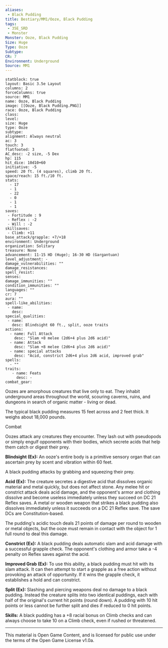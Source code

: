 ```yaml
---
aliases:
 - Black Pudding
title: Bestiary/MM1/Ooze, Black Pudding
tags: 
 - 35E_SRD
 - Monster
Monster: Ooze, Black Pudding
Size: Huge
Type: Ooze
Subtype: 
CR: 7
Environnent: Underground
Source: MM1
---
```


```statblock
statblock: true
layout: Basic 3.5e Layout
columns: 2
forceColumns: true
source: MM1 
name: Ooze, Black Pudding
image: [[Ooze, Black Pudding.PNG]]
race: Ooze, Black Pudding
class: 
level: 
size: Huge
type: Ooze
subtype: 
alignment: Always neutral
ac: 3
touch: 3
flatfooted: 3
AC_desc: -2 size, -5 Dex
hp: 115
hit_dice: 10d10+60
initiative: -5
speed: 20 ft. (4 squares), climb 20 ft.
space/reach: 15 ft./10 ft.
stats:
  - 17
  - 1
  - 22
  - 0
  - 1
  - 1
saves:
 - Fortitude : 9
 - Reflex : -2
 - Will : -2
skillsaves:
 - Climb: +11
base_attack/grapple: +7/+18
environment: Underground
organization: Solitary
treasure: None
advancement: 11-15 HD (Huge); 16-30 HD (Gargantuan)
level_adjustment: -
damage_vulnerabilities: ""
damage_resistances: 
spell_resist: 
senses: 
damage_immunities: ""
condition_immunities: ""
languages: ""
cr: 7
aura: ""
spell-like_abilities:
 - name: 
   desc: 
special_qualities:
 - name:
   desc: Blindsight 60 ft., split, ooze traits
actions:
  - name: Full Attack
    desc: "Slam +8 melee (2d6+4 plus 2d6 acid)"
  - name: Attack
    desc: "Slam +8 melee (2d6+4 plus 2d6 acid)"
  - name: special attacks
    desc: "Acid, constrict 2d6+4 plus 2d6 acid, improved grab"
spells:
  - ""
traits:
   - name: Feats
     desc: -
combat_gear:  
```


Oozes are amorphous creatures that live only to eat. They inhabit underground areas throughout the world, scouring caverns, ruins, and dungeons in search of organic matter - living or dead.

The typical black pudding measures 15 feet across and 2 feet thick. It weighs about 18,000 pounds.

Combat

Oozes attack any creatures they encounter. They lash out with pseudopods or simply engulf opponents with their bodies, which secrete acids that help them catch or digest their prey.


**Blindsight (Ex):** An ooze's entire body is a primitive sensory organ that can ascertain prey by scent and vibration within 60 feet.

A black pudding attacks by grabbing and squeezing their prey.


**Acid (Ex):** The creature secretes a digestive acid that dissolves organic material and metal quickly, but does not affect stone. Any melee hit or constrict attack deals acid damage, and the opponent's armor and clothing dissolve and become useless immediately unless they succeed on DC 21 Reflex saves. A metal or wooden weapon that strikes a black pudding also dissolves immediately unless it succeeds on a DC 21 Reflex save. The save DCs are Constitution-based.

The pudding's acidic touch deals 21 points of damage per round to wooden or metal objects, but the ooze must remain in contact with the object for 1 full round to deal this damage.


**Constrict (Ex):** A black pudding deals automatic slam and acid damage with a successful grapple check. The opponent's clothing and armor take a -4 penalty on Reflex saves against the acid.


**Improved Grab (Ex):** To use this ability, a black pudding must hit with its slam attack. It can then attempt to start a grapple as a free action without provoking an attack of opportunity. If it wins the grapple check, it establishes a hold and can constrict.


**Split (Ex):** Slashing and piercing weapons deal no damage to a black pudding. Instead the creature splits into two identical puddings, each with half of the original's current hit points (round down). A pudding with 10 hit points or less cannot be further split and dies if reduced to 0 hit points.


**Skills:** A black pudding has a +8 racial bonus on Climb checks and can always choose to take 10 on a Climb check, even if rushed or threatened.

---

This material is Open Game Content, and is licensed for public use under the terms of the Open Game License v1.0a.
